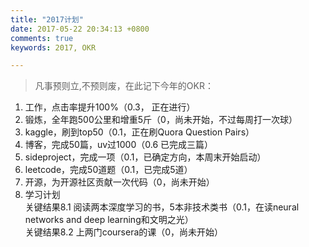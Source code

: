 ```yaml
---
title: "2017计划"
date: 2017-05-22 20:34:13 +0800
comments: true
keywords: 2017, OKR

---
```

>凡事预则立,不预则废，在此记下今年的OKR：
<!-- more -->

1. 工作，点击率提升100%（0.3， 正在进行）
2. 锻炼，全年跑500公里和增重5斤（0，尚未开始，不过每周打一次球）
3. kaggle，刷到top50（0.1，正在刷Quora Question Pairs）
4. 博客，完成50篇，uv过1000（0.6 已完成三篇）
5. sideproject，完成一项（0.1，已确定方向，本周末开始启动）
6. leetcode，完成50道题（0.1，已完成5道）
7. 开源，为开源社区贡献一次代码（0，尚未开始）
8. 学习计划  
关键结果8.1 阅读两本深度学习的书，5本非技术类书（0.1，在读neural networks and deep learning和文明之光）<br />
关键结果8.2 上两门coursera的课（0，尚未开始）
